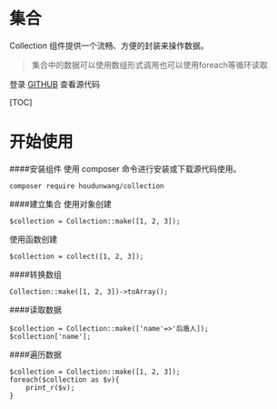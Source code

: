 # 集合 

Collection 组件提供一个流畅、方便的封装来操作数据。

> 集合中的数据可以使用数组形式调用也可以使用foreach等循环读取

登录 [GITHUB](https://github.com/houdunwang/mail)  查看源代码

[TOC]
# 开始使用

####安装组件
使用 composer 命令进行安装或下载源代码使用。

```
composer require houdunwang/collection
```

####建立集合
使用对象创建
```
$collection = Collection::make([1, 2, 3]);
```

使用函数创建
```
$collection = collect([1, 2, 3]);
```

####转换数组
```
Collection::make([1, 2, 3])->toArray();
```


####读取数据
```
$collection = Collection::make(['name'=>'后盾人]);
$collection['name'];
```

####遍历数据
```
$collection = Collection::make([1, 2, 3]);
foreach($collection as $v){
	print_r($v);
}
```